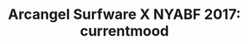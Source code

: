 ---
ee_id_show: '4423'
site: '1'
type: '5'
title: 'Arcangel Surfware X NYABF 2017: currentmood'
url: arcangel-surfware-x-nyabf-2017-currentmood
year: '2017'
venue: NYABF
state_country: New York
pitch: "​Testing out a “menu” &amp; dropped the Tony Conrad bot, as well as a line
  of fidget spinners."
ps: ''
imgs: nyabf-2017-052-detail-database-dt-14149.jpg,nyabf-2017-052-detail-database-dt-8149.jpg,nyabf-2017-052-detail-database-dt-11149.jpg,nyabf-2017-052-detail-database-dt-7149.jpg,nyabf-2017-052-detail-database-dt-13149.jpg,nyabf-2017-052-full-database-dt-1148.jpg,nyabf-2017-052-detail-database-dt-10149.jpg,nyabf-2017-052-detail-database-dt-17149.jpg,nyabf-2017-052-full-database-dt-3148.jpg,nyabf-2017-052-detail-database-dt-2149.jpg,nyabf-2017-052-detail-database-dt-9149.jpg,nyabf-2017-052-detail-database-dt-1149.jpg,nyabf-2017-052-full-database-dt-2148.jpg,nyabf-2017-052-detail-database-dt-3149.jpg
things: "[4364] [2016-076-currentmood] 2016-076 currentmood,[4391] [2017-049-3-celebs-who-treat-their-fans-like-trash]
  2017-049 3 Celebs Who Treat Their Fans Like Trash,[4392] [2017-052-arcangel-surfware-x-nyabf-2017-currentmood]
  2017-052 Arcangel Surfware x NYABF 2017: currentmood,[4412] [2017-044-on-this-day]
  2017-044 On This Day"
layout: shows
---